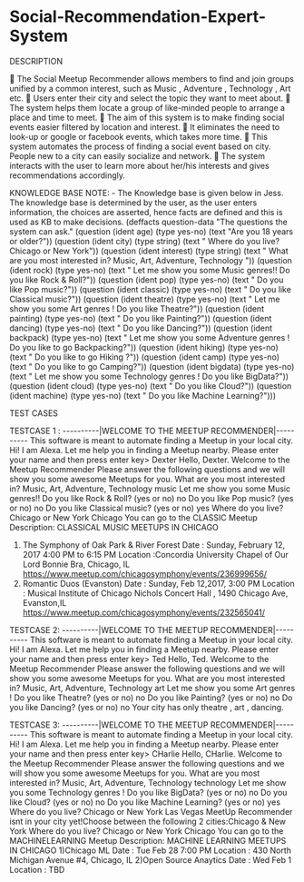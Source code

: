 # Social-Recommendation-Expert-System


DESCRIPTION 

 The Social Meetup Recommender allows members to find and join groups unified by a common interest, such as Music , Adventure , Technology , Art etc.  Users enter their city and select the topic they want to meet about.  The system helps them locate a group of like-minded people to arrange a place and time to meet.  The aim of this system is to make finding social events easier filtered by location and interest.  It eliminates the need to look-up or google or facebook events, which takes more time.
 This system automates the process of finding a social event based on city. People new to a city can easily socialize and network.
 The system interacts with the user to learn more about her/his interests and gives recommendations accordingly.


KNOWLEDGE BASE
NOTE: - The Knowledge base is given below in Jess. The knowledge base is determined by the user, as the user enters information, the choices are asserted, hence facts are defined and this is used as KB to make decisions.
(deffacts question-data
"The questions the system can ask."
(question (ident age) (type yes-no)
(text "Are you 18 years or older?"))
(question (ident city) (type string)
(text " Where do you live? Chicago or New York"))
(question (ident interest) (type string)
(text " What are you most interested in? Music, Art, Adventure, Technology "))
(question (ident rock) (type yes-no)
(text " Let me show you some Music genres!!
Do you like Rock & Roll?"))
(question (ident pop) (type yes-no)
(text " Do you like Pop music?"))
(question (ident classic) (type yes-no)
(text " Do you like Classical music?"))
(question (ident theatre) (type yes-no)
(text " Let me show you some Art genres !
Do you like Theatre?"))
(question (ident painting) (type yes-no)
(text " Do you like Painting?"))
(question (ident dancing) (type yes-no)
(text " Do you like Dancing?"))
(question (ident backpack) (type yes-no)
(text " Let me show you some Adventure genres !
Do you like to go Backpacking?"))
(question (ident hiking) (type yes-no)
(text " Do you like to go Hiking ?"))
(question (ident camp) (type yes-no)
(text " Do you like to go Camping?"))
(question (ident bigdata) (type yes-no)
(text " Let me show you some Technology genres !
Do you like BigData?"))
(question (ident cloud) (type yes-no)
(text " Do you like Cloud?"))
(question (ident machine) (type yes-no)
(text " Do you like Machine Learning?")))


TEST CASES

TESTCASE 1 :
----------|WELCOME TO THE MEETUP RECOMMENDER|----------
This software is meant to automate finding a Meetup in your local city.
Hi! I am Alexa. Let me help you in finding a Meetup nearby.
Please enter your name and then press enter key>
Dexter
Hello, Dexter.
Welcome to the Meetup Recommender
Please answer the following questions and we will show you some awesome Meetups for you.
What are you most interested in? Music, Art, Adventure, Technology music
Let me show you some Music genres!!
Do you like Rock & Roll? (yes or no) no
Do you like Pop music? (yes or no) no
Do you like Classical music? (yes or no) yes
Where do you live? Chicago or New York Chicago
You can go to the CLASSIC Meetup
Description:
CLASSICAL MUSIC MEETUPS IN CHICAGO
1) The Symphony of Oak Park & River Forest
Date : Sunday, February 12, 2017 4:00 PM to 6:15 PM
Location :Concordia University Chapel of Our Lord Bonnie Bra, Chicago, IL
https://www.meetup.com/chicagosymphony/events/236999656/
2) Romantic Duos (Evanston)
Date : Sunday, Feb 12,2017, 3:00 PM
Location : Musical Institute of Chicago Nichols Concert Hall , 1490 Chicago Ave, Evanston,IL
https://www.meetup.com/chicagosymphony/events/232565041/


TESTCASE 2:
----------|WELCOME TO THE MEETUP RECOMMENDER|----------
This software is meant to automate finding a Meetup in your local city.
Hi! I am Alexa. Let me help you in finding a Meetup nearby.
Please enter your name and then press enter key>
Ted
Hello, Ted.
Welcome to the Meetup Recommender
Please answer the following questions and we will show you some awesome Meetups for you.
What are you most interested in? Music, Art, Adventure, Technology art
Let me show you some Art genres !
Do you like Theatre? (yes or no) no
Do you like Painting? (yes or no) no
Do you like Dancing? (yes or no) no
Your city has only theatre , art , dancing.


TESTCASE 3:
----------|WELCOME TO THE MEETUP RECOMMENDER|----------
This software is meant to automate finding a Meetup in your local city.
Hi! I am Alexa. Let me help you in finding a Meetup nearby.
Please enter your name and then press enter key>
CHarlie
Hello, CHarlie.
Welcome to the Meetup Recommender
Please answer the following questions and we will show you some awesome Meetups for you.
What are you most interested in? Music, Art, Adventure, Technology technology
Let me show you some Technology genres !
Do you like BigData? (yes or no) no
Do you like Cloud? (yes or no) no
Do you like Machine Learning? (yes or no) yes
Where do you live? Chicago or New York Las Vegas
MeetUp Recommender isnt in your city yet!Choose between the following 2 cities:Chicago & New York
Where do you live? Chicago or New York Chicago
You can go to the MACHINELEARNING Meetup
Description:
MACHINE LEARNING MEETUPS IN CHICAGO
1)Chicago ML
Date : Tue Feb 28 7:00 PM
Location : 430 North Michigan Avenue #4, Chicago, IL
2)Open Source Anaytics
Date : Wed Feb 1
Location : TBD
